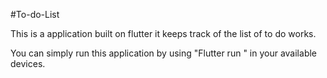 #To-do-List

This is a application built on flutter it keeps track of the list of to do works.

You can simply run this application by using "Flutter run " in your available devices.



